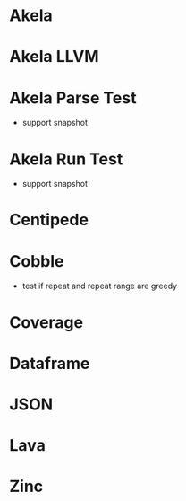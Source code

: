 # Akela

# Akela LLVM

# Akela Parse Test
* support snapshot

# Akela Run Test
* support snapshot

# Centipede

# Cobble
* test if repeat and repeat range are greedy

# Coverage

# Dataframe

# JSON

# Lava

# Zinc
